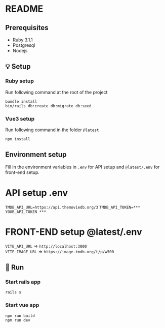 # README

## Prerequisites

- Ruby 3.1.1
- Postgresql
- Nodejs

## :bulb: Setup

### Ruby setup

Run following command at the root of the project

```shell
bundle install
bin/rails db:create db:migrate db:seed
```

### Vue3 setup

Run following command in the folder `@latest`

```
npm install
```

## Environment setup

Fill in the environment variables in `.env` for API setup and `@latest/.env` for front-end setup.

# API setup .env

`TMDB_API_URL=https://api.themoviedb.org/3`
`TMDB_API_TOKEN=*** YOUR_API_TOKEN ***`

# FRONT-END setup @latest/.env

`VITE_API_URL` => `http://localhost:3000`\
`VITE_IMAGE_URL` => `https://image.tmdb.org/t/p/w500`

## :hammer: Run

### Start rails app

```shell
rails s
```

### Start vue app

```shell
npm run build
npm run dev
```
